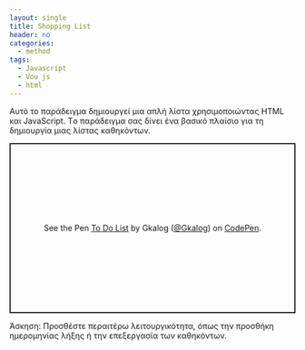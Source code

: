 ```yaml
---
layout: single
title: Shopping List
header: no
categories:
  - method
tags:
  - Javascript
  - Vou js
  - html
---
```


Αυτό το παράδειγμα δημιουργεί μια απλή λίστα  χρησιμοποιώντας HTML και JavaScript. Tο παράδειγμα σας δίνει ένα βασικό πλαίσιο για τη δημιουργία μιας λίστας καθηκόντων.



<p class="codepen" data-height="300" data-default-tab="html,result" data-slug-hash="vYMvVzz" data-user="Gkalog" style="height: 300px; box-sizing: border-box; display: flex; align-items: center; justify-content: center; border: 2px solid; margin: 1em 0; padding: 1em;">
  <span>See the Pen <a href="https://codepen.io/Gkalog/pen/vYMvVzz">
  To Do List</a> by Gkalog (<a href="https://codepen.io/Gkalog">@Gkalog</a>)
  on <a href="https://codepen.io">CodePen</a>.</span>
</p>
<script async src="https://cpwebassets.codepen.io/assets/embed/ei.js"></script>


Άσκηση: Προσθέστε  περαιτέρω λειτουργικότητα, όπως την προσθήκη ημερομηνίας λήξης ή την επεξεργασία των καθηκόντων.